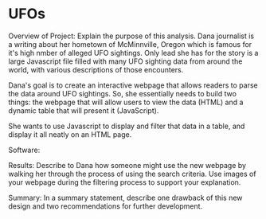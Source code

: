 # UFOs

Overview of Project: 
Explain the purpose of this analysis.
Dana journalist is a writing about her hometown of McMinnville, Oregon
which is famous for it's high nmber of alleged UFO sightings. 
Only lead she has for the story is a large Javascript file filled with many UFO sighting data from around the world, with various descriptions of those encounters. 

Dana's goal is to create an interactive webpage that allows readers to parse the data around UFO sightings. So, she essentially needs to build two things: the webpage that will allow users to view the data (HTML) and a dynamic table that will present it (JavaScript).


She wants to use Javascript to display and filter that data in a table, and display it all neatly on an HTML page.





Software:


Results: 
Describe to Dana how someone might use the new webpage by walking her through the process of using the search criteria. Use images of your webpage during the filtering process to support your explanation.


Summary: 
In a summary statement, describe one drawback of this new design and two recommendations for further development.
